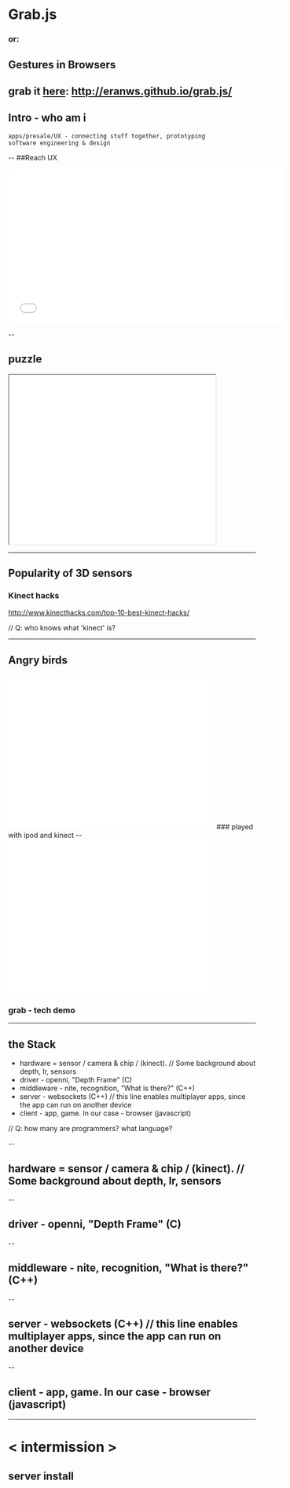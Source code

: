 
# Grab.js

### or:

## Gestures in Browsers	

grab it [here](http://eranws.github.io/grab.js/): http://eranws.github.io/grab.js/
---

## Intro - who am i
	apps/presale/UX - connecting stuff together, prototyping
	software engineering & design

--
##Reach UX
<iframe width="560" height="315" src="//www.youtube.com/embed/IVOPxYKhqZ0" frameborder="0" allowfullscreen></iframe>

--
## puzzle
<iframe data-autoplay width="420" height="345" src="//player.vimeo.com/video/38467156"></iframe>

---

## Popularity of 3D sensors

### Kinect hacks 
http://www.kinecthacks.com/top-10-best-kinect-hacks/

//	Q: who knows what 'kinect' is?


---
## Angry birds
<iframe width="420" height="315" src="//www.youtube.com/embed/u_jmQY4QEBY?t=24s" frameborder="0" allowfullscreen></iframe>
### played with ipod and kinect
--
<iframe width="420" height="315" src="//www.youtube.com/embed/PurcczCZOO8" frameborder="0" allowfullscreen></iframe>

### grab - tech demo

---

## the Stack

* hardware = sensor / camera & chip / (kinect). // Some background about depth, Ir, sensors
* driver - openni, "Depth Frame" (C)
* middleware - nite, recognition, "What is there?" (C++)
* server - websockets (C++) // this line enables multiplayer apps, since the app can run on another device
* client - app, game. In our case - browser (javascript)

//	Q: how many are programmers? what language?

--
## hardware = sensor / camera & chip / (kinect). // Some background about depth, Ir, sensors
--
## driver - openni, "Depth Frame" (C)
--
## middleware - nite, recognition, "What is there?" (C++)
--
## server - websockets (C++) // this line enables multiplayer apps, since the app can run on another device
--
## client - app, game. In our case - browser (javascript)



---

# < intermission >
## server install
